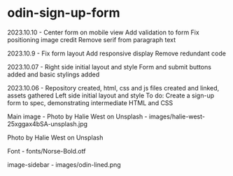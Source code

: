 # odin-sign-up-form

2023.10.10 - Center form on mobile view
    Add validation to form
    Fix positioning image credit
    Remove serif from paragraph text

2023.10.9 - Fix form layout
    Add responsive display
    Remove redundant code

2023.10.07 - Right side initial layout and style
    Form and submit buttons added and basic stylings added

2023.10.06 - Repository created, html, css and js files created and linked, assets gathered
    Left side initial layout and style
    To do:  Create a sign-up form to spec, demonstrating intermediate HTML and CSS

Main image - Photo by Halie West on Unsplash - images/halie-west-25xggax4bSA-unsplash.jpg

Photo by Halie West on Unsplash

Font - fonts/Norse-Bold.otf

image-sidebar - images/odin-lined.png
  